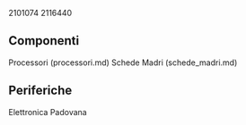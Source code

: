 2101074
2116440

## Componenti

Processori (processori.md)
Schede Madri (schede_madri.md)

## Periferiche

Elettronica Padovana

